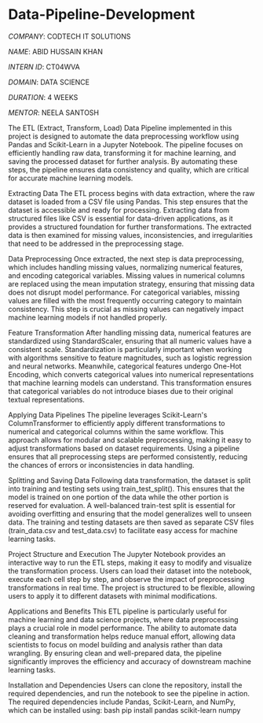 # Data-Pipeline-Development

*COMPANY*: CODTECH IT SOLUTIONS

*NAME*: ABID HUSSAIN KHAN

*INTERN ID*: CT04WVA

*DOMAIN*: DATA SCIENCE

*DURATION*: 4 WEEKS

*MENTOR*: NEELA SANTOSH

The ETL (Extract, Transform, Load) Data Pipeline implemented in this project is designed to automate the data preprocessing workflow using Pandas and Scikit-Learn in a Jupyter Notebook. The pipeline focuses on efficiently handling raw data, transforming it for machine learning, and saving the processed dataset for further analysis. By automating these steps, the pipeline ensures data consistency and quality, which are critical for accurate machine learning models.

Extracting Data
The ETL process begins with data extraction, where the raw dataset is loaded from a CSV file using Pandas. This step ensures that the dataset is accessible and ready for processing. Extracting data from structured files like CSV is essential for data-driven applications, as it provides a structured foundation for further transformations. The extracted data is then examined for missing values, inconsistencies, and irregularities that need to be addressed in the preprocessing stage.

Data Preprocessing
Once extracted, the next step is data preprocessing, which includes handling missing values, normalizing numerical features, and encoding categorical variables. Missing values in numerical columns are replaced using the mean imputation strategy, ensuring that missing data does not disrupt model performance. For categorical variables, missing values are filled with the most frequently occurring category to maintain consistency. This step is crucial as missing values can negatively impact machine learning models if not handled properly.

Feature Transformation
After handling missing data, numerical features are standardized using StandardScaler, ensuring that all numeric values have a consistent scale. Standardization is particularly important when working with algorithms sensitive to feature magnitudes, such as logistic regression and neural networks. Meanwhile, categorical features undergo One-Hot Encoding, which converts categorical values into numerical representations that machine learning models can understand. This transformation ensures that categorical variables do not introduce biases due to their original textual representations.

Applying Data Pipelines
The pipeline leverages Scikit-Learn's ColumnTransformer to efficiently apply different transformations to numerical and categorical columns within the same workflow. This approach allows for modular and scalable preprocessing, making it easy to adjust transformations based on dataset requirements. Using a pipeline ensures that all preprocessing steps are performed consistently, reducing the chances of errors or inconsistencies in data handling.

Splitting and Saving Data
Following data transformation, the dataset is split into training and testing sets using train_test_split(). This ensures that the model is trained on one portion of the data while the other portion is reserved for evaluation. A well-balanced train-test split is essential for avoiding overfitting and ensuring that the model generalizes well to unseen data. The training and testing datasets are then saved as separate CSV files (train_data.csv and test_data.csv) to facilitate easy access for machine learning tasks.

Project Structure and Execution
The Jupyter Notebook provides an interactive way to run the ETL steps, making it easy to modify and visualize the transformation process. Users can load their dataset into the notebook, execute each cell step by step, and observe the impact of preprocessing transformations in real time. The project is structured to be flexible, allowing users to apply it to different datasets with minimal modifications.

Applications and Benefits
This ETL pipeline is particularly useful for machine learning and data science projects, where data preprocessing plays a crucial role in model performance. The ability to automate data cleaning and transformation helps reduce manual effort, allowing data scientists to focus on model building and analysis rather than data wrangling. By ensuring clean and well-prepared data, the pipeline significantly improves the efficiency and accuracy of downstream machine learning tasks.

Installation and Dependencies
Users can clone the repository, install the required dependencies, and run the notebook to see the pipeline in action. The required dependencies include Pandas, Scikit-Learn, and NumPy, which can be installed using:
bash
pip install pandas scikit-learn numpy
